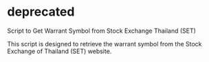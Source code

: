 # deprecated

Script to Get Warrant Symbol from Stock Exchange Thailand (SET)

This script is designed to retrieve the warrant symbol from the Stock Exchange of Thailand (SET) website.

